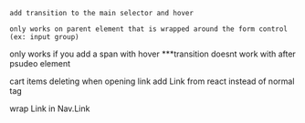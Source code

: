 <!-- ease in out not working -->
    add transition to the main selector and hover

<!-- adding after psudo to input control -->
    only works on parent element that is wrapped around the form control (ex: input group)

<!-- After transition hover ease -->
only works if you add a span with hover
***transition doesnt work with after psudeo element

<!-- REACT -->
cart items deleting when opening link
    add Link from react instead of normal <a> tag

<!-- Bootsrap & react links -->

wrap Link in Nav.Link

<!-------------- full vh for carousel on mobile-->
<!-- in breakpoints down, set the width of the carousel to px until it fills the viewport height on mobile and ipad -->
<!-- then set height & width of image to 100% -->
<!-- then transform translatex the carosel item so its center in viewport-->